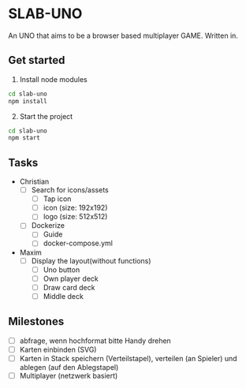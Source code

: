 # SLAB-UNO

An UNO that aims to be a browser based multiplayer GAME.
Written in.

## Get started
1. Install node modules
```bash
cd slab-uno
npm install
```
2. Start the project
```bash
cd slab-uno
npm start 
```

## Tasks
- Christian
  - [ ] Search for icons/assets
    - [ ] Tap icon
    - [ ] icon (size: 192x192)
    - [ ] logo (size: 512x512)
  - [ ] Dockerize
    - [ ] Guide
    - [ ] docker-compose.yml
- Maxim
  - [ ] Display the layout(without functions)
    - [ ] Uno button
    - [ ] Own player deck
    - [ ] Draw card deck
    - [ ] Middle deck

## Milestones

- [ ] abfrage, wenn hochformat bitte Handy drehen
- [ ] Karten einbinden (SVG)
- [ ] Karten in Stack speichern (Verteilstapel), verteilen (an Spieler) und ablegen (auf den Ablegstapel)
- [ ] Multiplayer (netzwerk basiert)

